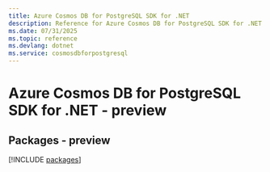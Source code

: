 ```yaml
---
title: Azure Cosmos DB for PostgreSQL SDK for .NET
description: Reference for Azure Cosmos DB for PostgreSQL SDK for .NET
ms.date: 07/31/2025
ms.topic: reference
ms.devlang: dotnet
ms.service: cosmosdbforpostgresql
---
```

# Azure Cosmos DB for PostgreSQL SDK for .NET - preview
## Packages - preview
[!INCLUDE [packages](cosmos-db-for-postgresql-index.md)]